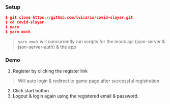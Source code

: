 ### Setup
```json
$ git clone https://github.com/lvicario/covid-slayer.git
$ cd covid-slayer
$ yarn
$ yarn mock
```
> `yarn mock` will concurrently run scripts for the mock api (json-server & json-server-auth) & the app

### Demo
1. Register by clicking the register link
> Will auto login & redirect to game page after successful registration
2. Click start button
3. Logout & login again using the registered email & password.
